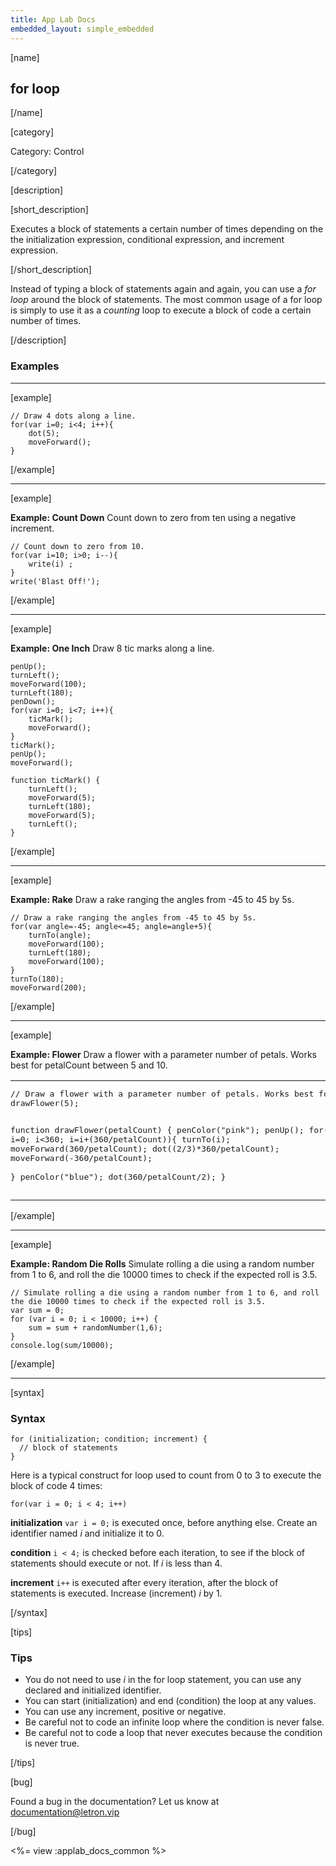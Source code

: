```yaml
---
title: App Lab Docs
embedded_layout: simple_embedded
---
```


[name]

## for loop

[/name]

[category]

Category: Control

[/category]

[description]

[short_description]

Executes a block of statements a certain number of times depending on the the initialization expression, conditional expression, and increment expression.

[/short_description]

Instead of typing a block of statements again and again, you can use a *for loop* around the block of statements. The most common usage of a for loop is simply to use it as a *counting* loop to execute a block of code a certain number of times.

[/description]

### Examples
____________________________________________________

[example]

```
// Draw 4 dots along a line.
for(var i=0; i<4; i++){
	dot(5);
	moveForward();
}
```

[/example]
____________________________________________________
[example]

**Example: Count Down** Count down to zero from ten using a negative increment.

```
// Count down to zero from 10.
for(var i=10; i>0; i--){
    write(i) ;
}
write('Blast Off!');
```

[/example]
____________________________________________________
[example]

**Example: One Inch** Draw 8 tic marks along a line.

```
penUp();
turnLeft();
moveForward(100);
turnLeft(180);
penDown();
for(var i=0; i<7; i++){
    ticMark();
    moveForward();
}
ticMark();
penUp();
moveForward();

function ticMark() {
    turnLeft();
    moveForward(5);
    turnLeft(180);
    moveForward(5); 
    turnLeft();  
}
```

[/example]

____________________________________________________
[example]

**Example: Rake** Draw a rake ranging the angles from -45 to 45 by 5s.

```
// Draw a rake ranging the angles from -45 to 45 by 5s.
for(var angle=-45; angle<=45; angle=angle+5){
	turnTo(angle);
	moveForward(100);
	turnLeft(180);
	moveForward(100);
}
turnTo(180);
moveForward(200);
```

[/example]
____________________________________________________
[example]

**Example: Flower** Draw a flower with a parameter number of petals. Works best for petalCount between 5 and 10.

<table>
<tr>
<td style="border-style:none; width:90%; padding:0px">
<pre>
// Draw a flower with a parameter number of petals. Works best for petalCount between 5 and 10.
drawFlower(5);

function drawFlower(petalCount) {
  penColor("pink");
  penUp();
  for(var i=0; i&lt;360; i=i+(360/petalCount)){
    turnTo(i);
    moveForward(360/petalCount);
    dot((2/3)*360/petalCount);
    moveForward(-360/petalCount);	
  }
  penColor("blue");
  dot(360/petalCount/2);
}
</pre>
</td>
<td style="border-style:none; width:10%; padding:0px">
<img src='https://images.letron.vip/807a8c3df4c66aae1e5db637ffda7e59-image-1446383236765.gif'>
</td>
</tr>
</table>

[/example]

____________________________________________________

[example]

**Example: Random Die Rolls** Simulate rolling a die using a random number from 1 to 6, and roll the die 10000 times to check if the expected roll is 3.5.

```
// Simulate rolling a die using a random number from 1 to 6, and roll the die 10000 times to check if the expected roll is 3.5.
var sum = 0;
for (var i = 0; i < 10000; i++) {
    sum = sum + randomNumber(1,6);
}
console.log(sum/10000);
```

[/example]

____________________________________________________

[syntax]

### Syntax

```
for (initialization; condition; increment) {
  // block of statements
}
```

Here is a typical construct for loop used to count from 0 to 3 to execute the block of code 4 times:

<code>for(var i = 0; i < 4; i++)</code>

**initialization**  <code>var i = 0;</code> is executed once, before anything else. Create an identifier named *i* and initialize it to 0.
 
**condition** <code>i < 4;</code> is checked before each iteration, to see if the block of statements should execute or not. If *i* is less than 4.

**increment** <code>i++</code> is executed after every iteration, after the block of statements is executed. Increase (increment) *i* by 1.

[/syntax]

[tips]

### Tips
- You do not need to use *i* in the for loop statement, you can use any declared and initialized identifier.
- You can start (initialization) and end (condition) the loop at any values. 
- You can use any increment, positive or negative.
- Be careful not to code an infinite loop where the condition is never false.
- Be careful not to code a loop that never executes because the condition is never true.

[/tips]

[bug]

Found a bug in the documentation? Let us know at documentation@letron.vip

[/bug]

<%= view :applab_docs_common %>
